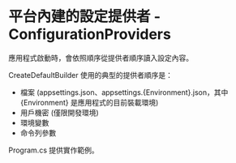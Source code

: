 # 平台內建的設定提供者 - ConfigurationProviders 

應用程式啟動時，會依照順序從提供者順序讀入設定內容。

 CreateDefaultBuilder 使用的典型的提供者順序是：
* 檔案 (appsettings.json、appsettings.{Environment}.json，其中 {Environment} 是應用程式的目前裝載環境)
* 用戶機密 (僅限開發環境)
* 環境變數
* 命令列參數

Program.cs 提供實作範例。